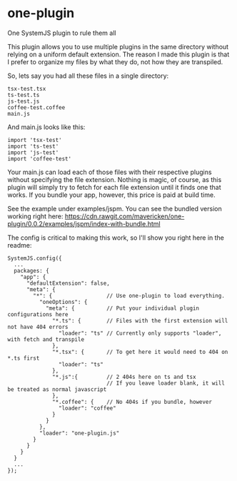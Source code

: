 # one-plugin
One SystemJS plugin to rule them all

This plugin allows you to use multiple plugins in the same directory without relying on a uniform default extension.
The reason I made this plugin is that I prefer to organize my files by what they do, not how they are transpiled.

So, lets say you had all these files in a single directory:
```
tsx-test.tsx 
ts-test.ts
js-test.js
coffee-test.coffee
main.js
```

And main.js looks like this:
```
import 'tsx-test'
import 'ts-test'
import 'js-test'
import 'coffee-test'
```

Your main.js can load each of those files with their respective plugins without specifying the file extension.
Nothing is magic, of course, as this plugin will simply try to fetch for each file extension until it finds one that works.
If you bundle your app, however, this price is paid at build time.

See the example under examples/jspm.
You can see the bundled version working right here: https://cdn.rawgit.com/mavericken/one-plugin/0.0.2/examples/jspm/index-with-bundle.html

The config is critical to making this work, so I'll show you right here in the readme:
```
SystemJS.config({
  ...
  packages: {
    "app": {
      "defaultExtension": false,
      "meta": {
        "*": {                 // Use one-plugin to load everything.
          "oneOptions": {
            "meta": {          // Put your individual plugin configurations here
              "*.ts": {        // Files with the first extension will not have 404 errors
                "loader": "ts" // Currently only supports "loader", with fetch and transpile
              },
              "*.tsx": {       // To get here it would need to 404 on *.ts first
                "loader": "ts"
              },
              "*.js":{         // 2 404s here on ts and tsx
                               // If you leave loader blank, it will be treated as normal javascript
              },
              "*.coffee": {    // No 404s if you bundle, however
                "loader": "coffee"
              }
            }
          },
          "loader": "one-plugin.js"
        }
      }
    }
  }
  ...
});
```
